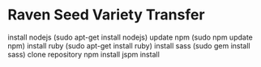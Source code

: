 # Raven Seed Variety Transfer

install nodejs (sudo apt-get install nodejs)
update npm (sudo npm update npm)
install ruby (sudo apt-get install ruby)
install sass (sudo gem install sass)
clone repository
npm install
jspm install